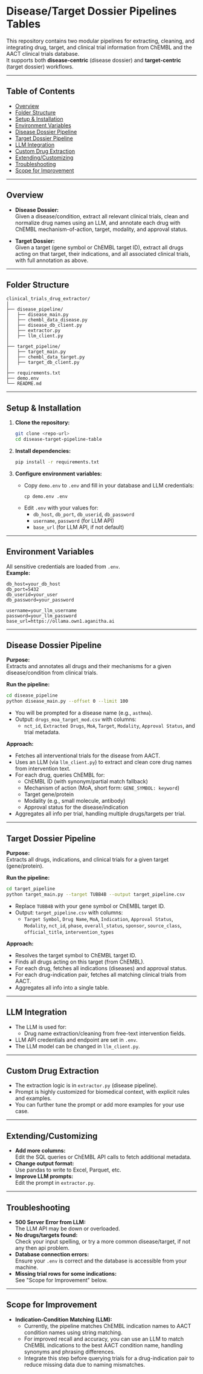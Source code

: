 # Disease/Target Dossier Pipelines Tables

This repository contains two modular pipelines for extracting, cleaning, and integrating drug, target, and clinical trial information from ChEMBL and the AACT clinical trials database.  
It supports both **disease-centric** (disease dossier) and **target-centric** (target dossier) workflows.

---

## Table of Contents

- [Overview](#overview)
- [Folder Structure](#folder-structure)
- [Setup & Installation](#setup--installation)
- [Environment Variables](#environment-variables)
- [Disease Dossier Pipeline](#disease-dossier-pipeline)
- [Target Dossier Pipeline](#target-dossier-pipeline)
- [LLM Integration](#llm-integration)
- [Custom Drug Extraction](#custom-drug-extraction)
- [Extending/Customizing](#extendingcustomizing)
- [Troubleshooting](#troubleshooting)
- [Scope for Improvement](#scope-for-improvement)

---

## Overview

- **Disease Dossier:**  
  Given a disease/condition, extract all relevant clinical trials, clean and normalize drug names using an LLM, and annotate each drug with ChEMBL mechanism-of-action, target, modality, and approval status.

- **Target Dossier:**  
  Given a target (gene symbol or ChEMBL target ID), extract all drugs acting on that target, their indications, and all associated clinical trials, with full annotation as above.

---

## Folder Structure

```
clinical_trials_drug_extractor/
│
├── disease_pipeline/
│   ├── disease_main.py
│   ├── chembl_data_disease.py
│   ├── disease_db_client.py
│   ├── extractor.py
│   ├── llm_client.py
│
├── target_pipeline/
│   ├── target_main.py
│   ├── chembl_data_target.py
│   ├── target_db_client.py
│
├── requirements.txt
├── demo.env
└── README.md
```

---

## Setup & Installation

1. **Clone the repository:**
    ```bash
    git clone <repo-url>
    cd disease-target-pipeline-table
    ```

2. **Install dependencies:**
    ```bash
    pip install -r requirements.txt
    ```

3. **Configure environment variables:**
    - Copy `demo.env` to `.env` and fill in your database and LLM credentials:
      ```
      cp demo.env .env
      ```
    - Edit `.env` with your values for:
      - `db_host`, `db_port`, `db_userid`, `db_password`
      - `username`, `password` (for LLM API)
      - `base_url` (for LLM API, if not default)

---

## Environment Variables

All sensitive credentials are loaded from `.env`.  
**Example:**
```
db_host=your_db_host
db_port=5432
db_userid=your_user
db_password=your_password

username=your_llm_username
password=your_llm_password
base_url=https://ollama.own1.aganitha.ai
```

---

## Disease Dossier Pipeline

**Purpose:**  
Extracts and annotates all drugs and their mechanisms for a given disease/condition from clinical trials.

**Run the pipeline:**
```bash
cd disease_pipeline
python disease_main.py --offset 0 --limit 100
```
- You will be prompted for a disease name (e.g., `asthma`).
- Output: `drugs_moa_target_mod.csv` with columns:
    - `nct_id`, `Extracted Drugs`, `MoA`, `Target`, `Modality`, `Approval Status`, and trial metadata.

**Approach:**
- Fetches all interventional trials for the disease from AACT.
- Uses an LLM (via `llm_client.py`) to extract and clean core drug names from intervention text.
- For each drug, queries ChEMBL for:
    - ChEMBL ID (with synonym/partial match fallback)
    - Mechanism of action (MoA, short form: `GENE_SYMBOL: keyword`)
    - Target gene/protein
    - Modality (e.g., small molecule, antibody)
    - Approval status for the disease/indication
- Aggregates all info per trial, handling multiple drugs/targets per trial.

---

## Target Dossier Pipeline

**Purpose:**  
Extracts all drugs, indications, and clinical trials for a given target (gene/protein).

**Run the pipeline:**
```bash
cd target_pipeline
python target_main.py --target TUBB4B --output target_pipeline.csv
```
- Replace `TUBB4B` with your gene symbol or ChEMBL target ID.
- Output: `target_pipeline.csv` with columns:
    - `Target Symbol`, `Drug Name`, `MoA`, `Indication`, `Approval Status`, `Modality`, `nct_id`, `phase`, `overall_status`, `sponsor`, `source_class`, `official_title`, `intervention_types`

**Approach:**
- Resolves the target symbol to ChEMBL target ID.
- Finds all drugs acting on this target (from ChEMBL).
- For each drug, fetches all indications (diseases) and approval status.
- For each drug-indication pair, fetches all matching clinical trials from AACT.
- Aggregates all info into a single table.

---

## LLM Integration

- The LLM is used for:
    - Drug name extraction/cleaning from free-text intervention fields.
- LLM API credentials and endpoint are set in `.env`.
- The LLM model can be changed in `llm_client.py`.

---

## Custom Drug Extraction

- The extraction logic is in `extractor.py` (disease pipeline).
- Prompt is highly customized for biomedical context, with explicit rules and examples.
- You can further tune the prompt or add more examples for your use case.

---

## Extending/Customizing

- **Add more columns:**  
  Edit the SQL queries or ChEMBL API calls to fetch additional metadata.
- **Change output format:**  
  Use pandas to write to Excel, Parquet, etc.
- **Improve LLM prompts:**  
  Edit the prompt in `extractor.py`.

---

## Troubleshooting

- **500 Server Error from LLM:**  
  The LLM API may be down or overloaded.
- **No drugs/targets found:**  
  Check your input spelling, or try a more common disease/target, if not any then api problem.
- **Database connection errors:**  
  Ensure your `.env` is correct and the database is accessible from your machine.
- **Missing trial rows for some indications:**  
  See "Scope for Improvement" below.

---

## Scope for Improvement

- **Indication-Condition Matching (LLM):**
    - Currently, the pipeline matches ChEMBL indication names to AACT condition names using string matching.
    - For improved recall and accuracy, you can use an LLM to match ChEMBL indications to the best AACT condition name, handling synonyms and phrasing differences.
    - Integrate this step before querying trials for a drug-indication pair to reduce missing data due to naming mismatches.


